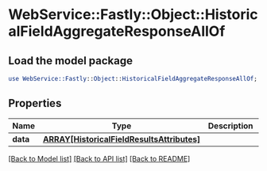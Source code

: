 # WebService::Fastly::Object::HistoricalFieldAggregateResponseAllOf

## Load the model package
```perl
use WebService::Fastly::Object::HistoricalFieldAggregateResponseAllOf;
```

## Properties
Name | Type | Description | Notes
------------ | ------------- | ------------- | -------------
**data** | [**ARRAY[HistoricalFieldResultsAttributes]**](HistoricalFieldResultsAttributes.md) |  | [optional] 

[[Back to Model list]](../README.md#documentation-for-models) [[Back to API list]](../README.md#documentation-for-api-endpoints) [[Back to README]](../README.md)


